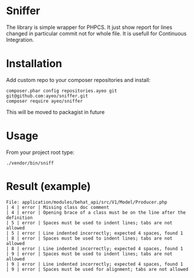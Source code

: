 Sniffer
=======

The library is simple wrapper for PHPCS. It just show report for lines changed in particular commit not for whole file. It is usefull for Continuous Integration.

Installation
============

Add custom repo to your composer repositories and install: 
```
composer.phar config repositories.ayeo git git@github.com:ayeo/sniffer.git
composer require ayeo/sniffer
```

This will be moved to packagist in future

Usage
=====

From your project root type:
```
./vendor/bin/sniff
```

Result (example)
================
```
File: application/modules/behat_api/src/V1/Model/Producer.php
| 4 | error	| Missing class doc comment
| 4 | error	| Opening brace of a class must be on the line after the definition
| 5 | error	| Spaces must be used to indent lines; tabs are not allowed
| 5 | error	| Line indented incorrectly; expected 4 spaces, found 1
| 8 | error	| Spaces must be used to indent lines; tabs are not allowed
| 8 | error	| Line indented incorrectly; expected 4 spaces, found 1
| 9 | error	| Spaces must be used to indent lines; tabs are not allowed
| 9 | error	| Line indented incorrectly; expected 4 spaces, found 1
| 9 | error	| Spaces must be used for alignment; tabs are not allowed
```